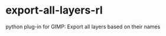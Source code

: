 export-all-layers-rl
====================

python plug-in for GIMP: Export all layers based on their names
